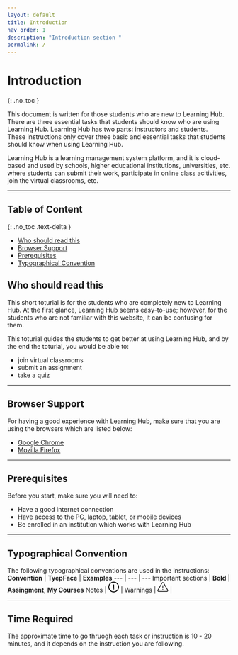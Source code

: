 ```yaml
---
layout: default
title: Introduction
nav_order: 1
description: "Introduction section "
permalink: /
---
```


# Introduction
{: .no_toc }

This document is written for those students who are new to Learning Hub. There are three essential tasks that students should know who are using Learning Hub. Learning Hub has two parts: instructors and students.  
These instructions only cover three basic and essential tasks that students should know when using Learning Hub.

Learning Hub is a learning management system platform, and it is cloud-based and used by schools, higher educational institutions, universities, etc. where students can submit their work, participate in online class acitivities, join the virtual classrooms, etc.

---

## Table of Content
{: .no_toc .text-delta }
* [Who should read this](#who-should-read-this)
* [Browser Support](#browser-support)
* [Prerequisites](#prerequisites)
* [Typographical Convention](#typographical-convention)

## Who should read this
This short toturial is for the students who are completely new to Learning Hub. At the first glance, Learning Hub seems easy-to-use; however, for the students who are not familiar with this website, it can be confusing for them.

This toturial guides the students to get better at using Learning Hub, and by the end the toturial, you would be able to:
* join virtual classrooms
* submit an assignment
* take a quiz

---

## Browser Support
For having a good experience with Learning Hub, make sure that you are using the browsers which are listed below:
* [Google Chrome](https://www.google.ca/chrome/?brand=CHBD&gclid=CjwKCAjw95D0BRBFEiwAcO1KDPCGzhXgPWj_ONhNJSdhWJbn8BDllMXUqa16JhDzExi-wsm3OQo1DxoCqrsQAvD_BwE&gclsrc=aw.ds)
* [Mozilla Firefox](https://www.mozilla.org/en-CA/firefox/new/)

---

## Prerequisites
Before you start, make sure you will need to:
* Have a good internet connection
* Have access to the PC, laptop, tablet, or mobile devices
* Be enrolled in an institution which works with Learning Hub

---

## Typographical Convention
The following typographical conventions are used in the instructions:  
**Convention** | **TyepFace** | **Examples**
--- | --- | ---
Important sections | **Bold** | **Assingment**, **My Courses**
Notes | ![note][note] |
Warnings | ![alert][alert] |

[note]: https://github.com/AlirezaKakan/User-Documentation-Instructions/blob/gh-pages/assets/images/warning-24.png?raw=true

[alert]: https://github.com/AlirezaKakan/User-Documentation-Instructions/blob/gh-pages/assets/images/alert.png?raw=true

---

## Time Required
The approximate time to go thruogh each task or instruction is 10 - 20 minutes, and it depends on the instruction you are following.
